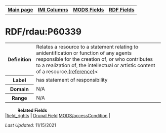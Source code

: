 <!DOCTYPE html>
<html>

<body>
<table style="width:100%">
  <tr>
    <th><a href="index.md">Main page</a></th>
	<th><a href="IMI.md">IMI Columns</a></th>
    <th><a href="MODS.md">MODS Fields</a></th>
    <th><a href="RDF.md">RDF Fields</a></th>
  </tr>
</table>


<h1>RDF/rdau:P60339</h1>
<table>
<tr>
	<th>Definition</th>
	<td>Relates a resource to a statement relating to anidentification or function of any agents responsible for the creation of, or who contributes to a realization of, the intellectual or artistic content of a resource.<a href="http://www.rdaregistry.info/Elements/u/#P60339">(reference)</a><</td>
</tr>
<tr>
	<th>Label</th>
	<td>has statement of responsibility</td>
</tr>
<tr>
	<th>Domain</th>
	<td>N/A</td>
</tr>
<tr>
	<th>Range</th>
	<td>N/A</td>
</tr>
</table>
<dl>
	<dd><b>Related Fields</b></dd>
		|<a href="field_rights.md">field_rights</a> | 
		<a href="DrupalFields.md">Drupal Field</a>
		<a href="mods.access_condition.md">MODS/accessCondition</a> | 
</dl>
<p><i>Last Updated: </i>11/15/2021</p>
</body>
</html>